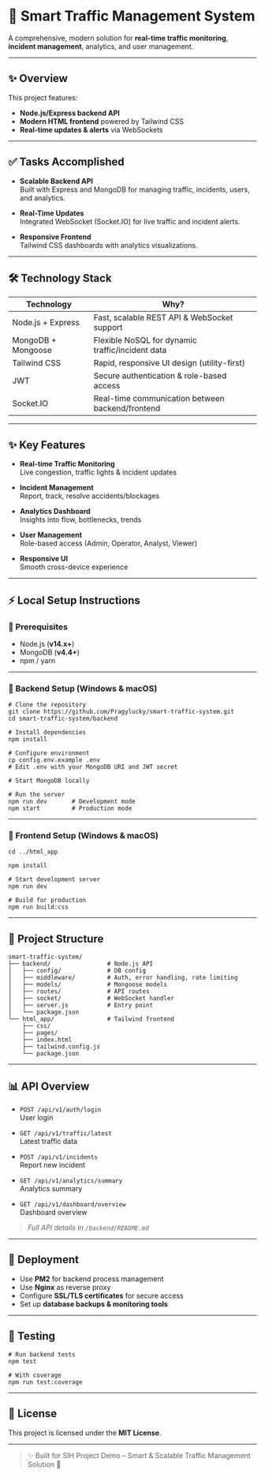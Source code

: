 # 🚦 Smart Traffic Management System

A comprehensive, modern solution for **real-time traffic monitoring**, **incident management**, analytics, and user management.

---

## ✨ Overview

This project features:
- **Node.js/Express backend API**
- **Modern HTML frontend** powered by Tailwind CSS
- **Real-time updates & alerts** via WebSockets

---

## ✅ Tasks Accomplished

- **Scalable Backend API**  
  Built with Express and MongoDB for managing traffic, incidents, users, and analytics.

- **Real-Time Updates**  
  Integrated WebSocket (Socket.IO) for live traffic and incident alerts.

- **Responsive Frontend**  
  Tailwind CSS dashboards with analytics visualizations.

---

## 🛠️ Technology Stack

| Technology         | Why?                                               |
|--------------------|---------------------------------------------------|
| Node.js + Express  | Fast, scalable REST API & WebSocket support       |
| MongoDB + Mongoose | Flexible NoSQL for dynamic traffic/incident data  |
| Tailwind CSS       | Rapid, responsive UI design (utility-first)       |
| JWT                | Secure authentication & role-based access         |
| Socket.IO          | Real-time communication between backend/frontend  |

---

## ✨ Key Features

- **Real-time Traffic Monitoring**  
  Live congestion, traffic lights & incident updates

- **Incident Management**  
  Report, track, resolve accidents/blockages

- **Analytics Dashboard**  
  Insights into flow, bottlenecks, trends

- **User Management**  
  Role-based access (Admin, Operator, Analyst, Viewer)

- **Responsive UI**  
  Smooth cross-device experience

---

## ⚡ Local Setup Instructions

### 🔹 Prerequisites

- Node.js (**v14.x+**)
- MongoDB (**v4.4+**)
- npm / yarn

---

### 🔹 Backend Setup (Windows & macOS)

```shell
# Clone the repository
git clone https://github.com/Pragylucky/smart-traffic-system.git
cd smart-traffic-system/backend

# Install dependencies
npm install

# Configure environment
cp config.env.example .env
# Edit .env with your MongoDB URI and JWT secret

# Start MongoDB locally

# Run the server
npm run dev       # Development mode
npm start         # Production mode
```

---

### 🔹 Frontend Setup (Windows & macOS)

```shell
cd ../html_app

npm install

# Start development server
npm run dev

# Build for production
npm run build:css
```

---

## 📂 Project Structure

```plaintext
smart-traffic-system/
├── backend/                # Node.js API
│   ├── config/             # DB config
│   ├── middleware/         # Auth, error handling, rate limiting
│   ├── models/             # Mongoose models
│   ├── routes/             # API routes
│   ├── socket/             # WebSocket handler
│   ├── server.js           # Entry point
│   └── package.json
└── html_app/               # Tailwind frontend
    ├── css/
    ├── pages/
    ├── index.html
    ├── tailwind.config.js
    └── package.json
```

---

## 📊 API Overview

- `POST /api/v1/auth/login`  
  User login

- `GET /api/v1/traffic/latest`  
  Latest traffic data

- `POST /api/v1/incidents`  
  Report new incident

- `GET /api/v1/analytics/summary`  
  Analytics summary

- `GET /api/v1/dashboard/overview`  
  Dashboard overview

> _Full API details in `/backend/README.md`_

---

## 🚀 Deployment

- Use **PM2** for backend process management
- Use **Nginx** as reverse proxy
- Configure **SSL/TLS certificates** for secure access
- Set up **database backups & monitoring tools**

---

## 🧪 Testing

```shell
# Run backend tests
npm test

# With coverage
npm run test:coverage
```

---

## 📄 License

This project is licensed under the **MIT License**.

---

> ✨ Built for SIH Project Demo – Smart & Scalable Traffic Management Solution 🚦
